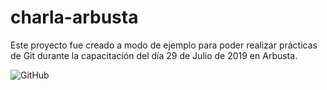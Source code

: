 # charla-arbusta

Este proyecto fue creado a modo de ejemplo para poder realizar prácticas de Git durante la capacitación del día 29 de Julio de 2019 en Arbusta.

![GitHub](https://upload.wikimedia.org/wikipedia/commons/e/eb/Ei-sc-github.svg)